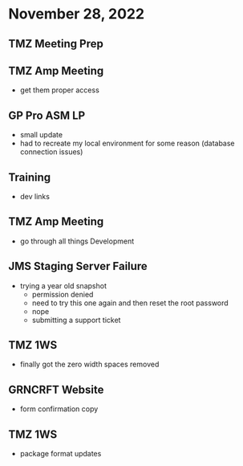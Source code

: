 # November 28, 2022

## TMZ Meeting Prep

## TMZ Amp Meeting
- get them proper access

## GP Pro ASM LP
- small update
- had to recreate my local environment for some reason (database connection issues)

## Training
- dev links

## TMZ Amp Meeting
- go through all things Development

## JMS Staging Server Failure
- trying a year old snapshot
	- permission denied
	- need to try this one again and then reset the root password
	- nope
	- submitting a support ticket

## TMZ 1WS
- finally got the zero width spaces removed

## GRNCRFT Website
- form confirmation copy

## TMZ 1WS
- package format updates